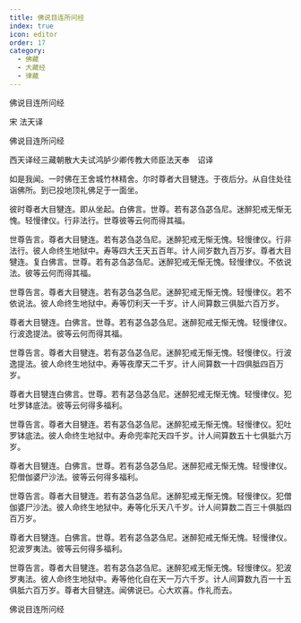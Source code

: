 ```yaml
---
title: 佛说目连所问经
index: true
icon: editor
order: 17
category:
  - 佛藏
  - 大藏经
  - 律藏
---
```


  佛说目连所问经  

宋 法天译  

佛说目连所问经  

西天译经三藏朝散大夫试鸿胪少卿传教大师臣法天奉　诏译  

如是我闻。一时佛在王舍城竹林精舍。尔时尊者大目犍连。于夜后分。从自住处往诣佛所。到已投地顶礼佛足于一面坐。  

彼时尊者大目犍连。即从坐起。白佛言。世尊。若有苾刍苾刍尼。迷醉犯戒无惭无愧。轻慢律仪。行非法行。世尊彼等云何而得其福。  

世尊告言。尊者大目犍连。若有苾刍苾刍尼。迷醉犯戒无惭无愧。轻慢律仪。行非法行。彼人命终生地狱中。寿等四大王天五百年。计人间岁数九百万岁。尊者大目犍连。复白佛言。世尊。若有苾刍苾刍尼。迷醉犯戒无惭无愧。轻慢律仪。不依说法。彼等云何而得其福。  

世尊告言。尊者大目犍连。若有苾刍苾刍尼。迷醉犯戒无惭无愧。轻慢律仪。若不依说法。彼人命终生地狱中。寿等忉利天一千岁。计人间算数三俱胝六百万岁。  

尊者大目犍连。白佛言。世尊。若有苾刍苾刍尼。迷醉犯戒无惭无愧。轻慢律仪。行波逸提法。彼等云何而得其福。  

世尊告言。尊者大目犍连。若有苾刍苾刍尼。迷醉犯戒无惭无愧。轻慢律仪。行波逸提法。彼人命终生地狱中。寿等夜摩天二千岁。计人间算数一十四俱胝四百万岁。  

尊者大目犍连白佛言。世尊。若有苾刍苾刍尼。迷醉犯戒无惭无愧。轻慢律仪。犯吐罗钵底法。彼等云何得多福利。  

世尊告言。尊者大目犍连。若有苾刍苾刍尼。迷醉犯戒无惭无愧。轻慢律仪。犯吐罗钵底法。彼人命终生地狱中。寿命兜率陀天四千岁。计人间算数五十七俱胝六万岁。  

尊者大目犍连。白佛言。世尊。若有苾刍苾刍尼。迷醉犯戒无惭无愧。轻慢律仪。犯僧伽婆尸沙法。彼等云何得多福利。  

世尊告言。尊者大目犍连。若有苾刍苾刍尼。迷醉犯戒无惭无愧。轻慢律仪。犯僧伽婆尸沙法。彼人命终生地狱中。寿等化乐天八千岁。计人间算数二百三十俱胝四百万岁。  

尊者大目犍连。白佛言。世尊。若有苾刍苾刍尼。迷醉犯戒无惭无愧。轻慢律仪。犯波罗夷法。彼等云何得多福利。  

世尊告言。尊者大目犍连。若有苾刍苾刍尼。迷醉犯戒无惭无愧。轻慢律仪。犯波罗夷法。彼人命终生地狱中。寿等他化自在天一万六千岁。计人间算数九百一十五俱胝六百万岁。尊者大目犍连。闻佛说已。心大欢喜。作礼而去。  

佛说目连所问经  

